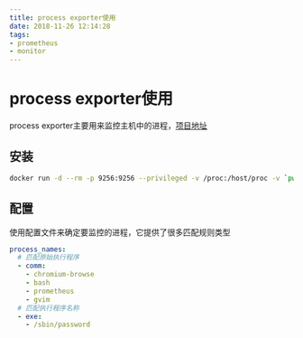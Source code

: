 ```yaml
---
title: process exporter使用
date: 2018-11-26 12:14:28
tags:
- prometheus
- monitor
---
```


# process exporter使用

process exporter主要用来监控主机中的进程，[项目地址](https://github.com/ncabatoff/process-exporter)

<!--more-->

## 安装

```bash
docker run -d --rm -p 9256:9256 --privileged -v /proc:/host/proc -v `pwd`:/config ncabatoff/process-exporter --procfs /host/proc -config.path /config/filename.yml
```

## 配置

使用配置文件来确定要监控的进程，它提供了很多匹配规则类型

```yml
process_names:
  # 匹配原始执行程序
  - comm: 
    - chromium-browse
    - bash
    - prometheus
    - gvim
  # 匹配执行程序名称
  - exe: 
    - /sbin/password

```
